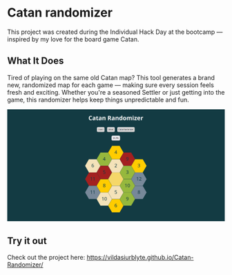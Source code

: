 # Catan randomizer

This project was created during the Individual Hack Day at the </salt> bootcamp — inspired by my love for the board game Catan.


## What It Does

Tired of playing on the same old Catan map? This tool generates a brand new, randomized map for each game — making sure every session feels fresh and exciting. Whether you're a seasoned Settler or just getting into the game, this randomizer helps keep things unpredictable and fun.

<img src="public/catan-randomizer.png"/>

## Try it out

Check out the project here: https://vildasiurblyte.github.io/Catan-Randomizer/



